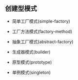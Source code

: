 ## 创建型模式

- 简单工厂模式(simple-factory)

- 工厂方法模式(factory-method)

- 抽象工厂模式(abstract-factory)

- 生成器模式(builder)

- 原型模式(prototype)

- 单例模式(singleton)
